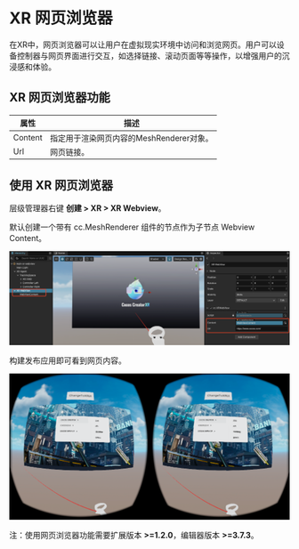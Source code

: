 # XR 网页浏览器

在XR中，网页浏览器可以让用户在虚拟现实环境中访问和浏览网页。用户可以设备控制器与网页界面进行交互，如选择链接、滚动页面等等操作，以增强用户的沉浸感和体验。

## XR 网页浏览器功能

| 属性    | 描述                                     |
| ------- | ---------------------------------------- |
| Content | 指定用于渲染网页内容的MeshRenderer对象。 |
| Url     | 网页链接。                               |

## 使用 XR 网页浏览器

层级管理器右键 **创建 > XR > XR Webview**。

默认创建一个带有 cc.MeshRenderer 组件的节点作为子节点 Webview Content。

![](xr-webview/create-webview.png)

构建发布应用即可看到网页内容。

![](xr-webview/web-effect.png)

注：使用网页浏览器功能需要扩展版本 **>=1.2.0**，编辑器版本 **>=3.7.3**。